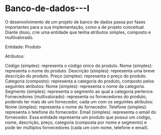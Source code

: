 # Banco-de-dados---I

O desenvolvimento de um projeto de banco de dados passa por fases importantes para a sua implementação, como a de projeto conceitual. Diante disso, crie uma entidade que tenha atributos simples, composto e multivalorado.

Entidade: Produto

Atributos:

Código (simples): representa o código único do produto.
Nome (simples): representa o nome do produto.
Descrição (simples): representa uma breve descrição do produto.
Preço (simples): representa o preço do produto.
Categoria (composto): representa a categoria do produto, composto pelos seguintes atributos:
Nome (simples): representa o nome da categoria.
Segmento (simples): representa o segmento ao qual a categoria pertence.
Fornecedores (multivalorado): representa os fornecedores do produto, podendo ter mais de um fornecedor, cada um com os seguintes atributos:
Nome (simples): representa o nome do fornecedor.
Telefone (simples): representa o telefone do fornecedor.
Email (simples): representa o email do fornecedor.
Essa entidade representa um produto que possui um código, nome, descrição, preço, categoria (composta por nome e segmento) e pode ter múltiplos fornecedores (cada um com nome, telefone e email).
